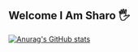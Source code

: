 ## Welcome I Am Sharo 🖐

[![Anurag's GitHub stats](https://github-readme-stats.vercel.app/api?username=sharo-cod)](https://github.com/sharo-cod/github-readme-stats)
